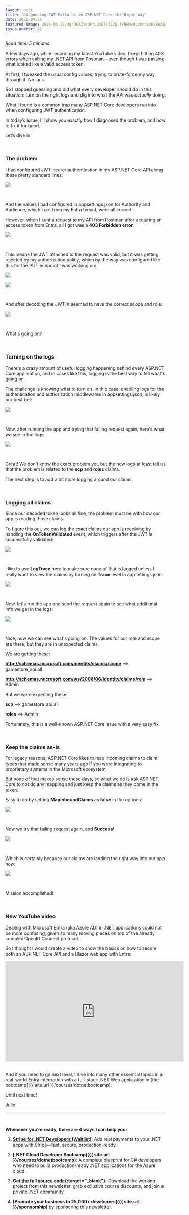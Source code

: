 ```yaml
---
layout: post
title: "Diagnosing JWT Failures in ASP.NET Core the Right Way"
date: 2025-04-26
featured-image: 2025-04-26/4ghDFAZYvbFtvU3CTR72ZN-fFN6Mw9LzCnnLcK8RuAGc4.jpeg
issue-number: 82
---
```


*Read time: 5 minutes*
​

A few days ago, while recording my latest YouTube video, I kept hitting 403 errors when calling my .NET API from Postman—even though I was passing what looked like a valid access token.

At first, I tweaked the usual config values, trying to brute-force my way through it. No luck.

So I stopped guessing and did what every developer should do in this situation: turn on the right logs and dig into what the API was *actually* doing.

What I found is a common trap many ASP.NET Core developers run into when configuring JWT authentication.

In today’s issue, I’ll show you exactly how I diagnosed the problem, and how to fix it for good.

Let’s dive in.

​

### **The problem**
I had configured JWT-bearer authentication in my ASP.NET Core API along these pretty standard lines:


![](/assets/images/2025-04-26/4ghDFAZYvbFtvU3CTR72ZN-sPJUpvqeYbY7Jpp47pfUCd.jpeg)

​

And the values I had configured in appsettings.json for Authority and Audience, which I got from my Entra tenant, were all correct.

However, when I sent a request to my API from Postman after acquiring an access token from Entra, all I got was a **403 Forbidden error**.


![](/assets/images/2025-04-26/4ghDFAZYvbFtvU3CTR72ZN-jC9tTcNCxJMyu5YtjVkVBY.jpeg)

​

This means the JWT attached to the request was valid, but it was getting rejected by my authorization policy, which by the way was configured like this for the PUT endpoint I was working on:


![](/assets/images/2025-04-26/4ghDFAZYvbFtvU3CTR72ZN-3gcZMx3etcq3JM1VoEbNSm.jpeg)

![](/assets/images/2025-04-26/4ghDFAZYvbFtvU3CTR72ZN-gBeD3RweZRH3ouFJYrzypt.jpeg)

​

And after decoding the JWT, it seemed to have the correct scope and role:


![](/assets/images/2025-04-26/4ghDFAZYvbFtvU3CTR72ZN-gehRptJurXxD9KdD2haw3F.jpeg)

​

What's going on?

​

### **Turning on the logs**
There's a crazy amount of useful logging happening behind every ASP.NET Core application, and in cases like this, logging is the best way to tell what's going on.

The challenge is knowing what to turn on. In this case, enabling logs for the authentication and authorization middlewares in appsettings.json, is likely our best bet:


![](/assets/images/2025-04-26/4ghDFAZYvbFtvU3CTR72ZN-fFN6Mw9LzCnnLcK8RuAGc4.jpeg)

​

Now, after running the app and trying that failing request again, here's what we see in the logs:


![](/assets/images/2025-04-26/4ghDFAZYvbFtvU3CTR72ZN-6h5F2m71WU5tYEP8FKT1Tt.jpeg)

​

Great! We don't know the exact problem yet, but the new logs at least tell us that the problem is related to the **scp** and **roles** claims.

The next step is to add a bit more logging around our claims.

​

### **Logging all claims**
Since our decoded token looks all fine, the problem must be with how our app is reading those claims. 

To figure this out, we can log the exact claims our app is receiving by handling the **OnTokenValidated** event, which triggers after the JWT is successfully validated:


![](/assets/images/2025-04-26/4ghDFAZYvbFtvU3CTR72ZN-vfsBp2ncD9G9G8VpxT5C7N.jpeg)

​

I like to use **LogTrace** here to make sure none of that is logged unless I really want to view the claims by turning on **Trace** level in appsettings.json:


![](/assets/images/2025-04-26/4ghDFAZYvbFtvU3CTR72ZN-ju3yXCxfkockQuGTMPi4JE.jpeg)

​

Now, let's run the app and send the request again to see what additional info we get in the logs:


![](/assets/images/2025-04-26/4ghDFAZYvbFtvU3CTR72ZN-n3axcX4kcoLbkRxc6rBL6K.jpeg)

​

Nice, now we can see what's going on. The values for our role and scope are there, but they are in unexpected claims.

We are getting these:

**http://schemas.microsoft.com/identity/claims/scope** ==> gamestore_api.all

**http://schemas.microsoft.com/ws/2008/06/identity/claims/role** ==> Admin

But we were expecting these:

**scp** ==> gamestore_api.all

**roles** ==> Admin

Fortunately, this is a well-known ASP.NET Core issue with a very easy fix.

​

### **Keep the claims as-is**
For legacy reasons, ASP.NET Core likes to map incoming claims to claim types that made sense many years ago if you were integrating to proprietary systems in the Microsoft ecosystem.

But none of that makes sense these days, so what we do is ask ASP.NET Core to not do any mapping and just keep the claims as they come in the token.

Easy to do by setting **MapInboundClaims** as **false** in the options:


![](/assets/images/2025-04-26/4ghDFAZYvbFtvU3CTR72ZN-kLNh82TdUCvvDa7QK2Axuy.jpeg)

​

Now we try that failing request again, and **Success**!


![](/assets/images/2025-04-26/4ghDFAZYvbFtvU3CTR72ZN-5sgySbYbnZuDamxGzrM2ix.jpeg)

​

Which is certainly because our claims are landing the right way into our app now:


![](/assets/images/2025-04-26/4ghDFAZYvbFtvU3CTR72ZN-bTdjVV2xf21amCyF73jZnj.jpeg)

​

Mission accomplished!

​

### **New YouTube video**
Dealing with Microsoft Entra (aka Azure AD) in .NET applications could not be more confusing, given so many moving pieces on top of the already complex OpenID Connect protocol.

So I thought I would create a video to show the basics on how to secure both an ASP.NET Core API and a Blazor web app with Entra:

<iframe width="560" height="315" src="https://www.youtube.com/embed/SZTsdOpEb8M?si=9CsJN3MvNy4Jcact&amp;controls=0" title="YouTube video player" frameborder="0" allow="accelerometer; autoplay; clipboard-write; encrypted-media; gyroscope; picture-in-picture; web-share" referrerpolicy="strict-origin-when-cross-origin" allowfullscreen></iframe>
​

And if you need to go next level, I dive into many other essential topics in a real-world Entra integration with a full-stack .NET Web application in [the bootcamp]({{ site.url }}/courses/dotnetbootcamp).

Until next time!

Julio

---

<br/>

**Whenever you’re ready, there are 4 ways I can help you:**

1. **[​Stripe for .NET Developers (Waitlist)​](https://juliocasal.com/waitlist)**: Add real payments to your .NET apps with Stripe—fast, secure, production-ready.

2. **[.NET Cloud Developer Bootcamp]({{ site.url }}/courses/dotnetbootcamp)**: A complete blueprint for C# developers who need to build production-ready .NET applications for the Azure cloud.

3. **​[​Get the full source code](https://www.patreon.com/juliocasal){:target="_blank"}**: Download the working project from this newsletter, grab exclusive course discounts, and join a private .NET community.

4. **[Promote your business to 25,000+ developers]({{ site.url }}/sponsorship)** by sponsoring this newsletter.